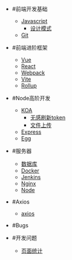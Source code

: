 - #前端开发基础
  - [Javascript](前端/javascript/)
      - [设计模式]()
  - [Git](前端/git/)
  
- #前端进阶框架
  - [Vue](框架/vue/)
  - [React](框架/react/)
  - [Webpack](框架/webpack/)
  - [Vite](框架/vite/)
  - [Rollup](框架/rollup/)

- #Node高阶开发
  - [KOA](nodejs/koa/服务端搭建.md)
    - [无感刷新token](nodejs/koa/无感刷新token.md)
    - [文件上传](nodejs/koa/文件上传.md)
  - [Express](nodejs/express/)
  - [Egg](nodejs/egg/)
- #服务器
  - [数据库](服务器/centOS/数据库.md)
  - [Docker](服务器/centOS/docker.md)
  - [Jenkins]()
  - [Nginx](服务器/centOS/ngixn.md)
  - [Node](服务器/centOS/node.md)
- #Axios
  - [axios](axios/)

- #Bugs

- #开发问题
  - [页面统计](test/test.md)